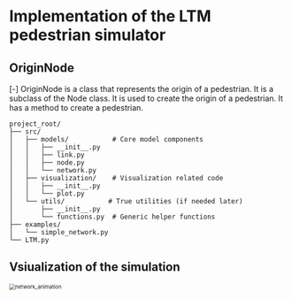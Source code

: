 # Implementation of the LTM pedestrian simulator

## OriginNode
[-] OriginNode is a class that represents the origin of a pedestrian. It is a subclass of the Node class. It is used to create the origin of a pedestrian. It has a method to create a pedestrian.

```
project_root/
├── src/
│   ├── models/           # Core model components
│   │   ├── __init__.py
│   │   ├── link.py
│   │   ├── node.py
│   │   └── network.py
│   ├── visualization/    # Visualization related code
│   │   ├── __init__.py
│   │   └── plot.py
│   └── utils/           # True utilities (if needed later)
│       ├── __init__.py
│       └── functions.py  # Generic helper functions
├── examples/
│   └── simple_network.py
└── LTM.py
```

## Vsiualization of the simulation

<img src="./README.assets/network_animation.gif" alt="network_animation" style="zoom: 67%;" />
